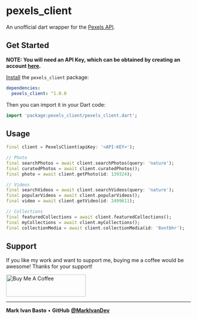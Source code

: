 # pexels_client
An unofficial dart wrapper for the [Pexels API](https://www.pexels.com/api/).

## Get Started

**NOTE: You will need an API Key, which can be obtained by creating an account [here](https://www.pexels.com/join/).**

[Install](https://pub.dev/packages/pexels_client/install) the `pexels_client` package:

```yaml
dependencies:
  pexels_client: ^1.0.0
```

Then you can import it in your Dart code:

```dart
import 'package:pexels_client/pexels_client.dart';
```

## Usage

```dart
final client = PexelsClient(apiKey: '<API-KEY>');

// Photo
final searchPhotos = await client.searchPhotos(query: 'nature');
final curatedPhotos = await client.curatedPhotos();
final photo = await client.getPhoto(id: 139324);

// Videos
final searchVideos = await client.searchVideos(query: 'nature');
final popularVideos = await client.popularVideos();
final video = await client.getVideo(id: 2499611);

// Collections
final featuredCollections = await client.featuredCollections();
final myCollections = await client.myCollections();
final collectionMedia = await client.collectionMedia(id: '8xntbhr');
```

## Support
If you like my work and want to support me, buying me a coffee would be awesome! Thanks for your support!

<a href="https://www.buymeacoffee.com/markivandev" target="_blank"><img src="https://cdn.buymeacoffee.com/buttons/v2/default-blue.png" alt="Buy Me A Coffee" style="height: 60px !important;width: 217px !important;" ></a>

---------
**Mark Ivan Basto** &bullet; **GitHub**
**[@MarkIvanDev](https://github.com/MarkIvanDev)**